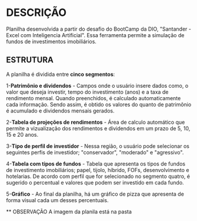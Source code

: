 # DESCRIÇÃO
Planilha desenvolvida a partir do desafio do BootCamp da DIO, "Santander - Excel com Inteligencia Artificial". Essa ferramenta permite a simulação de fundos de investimentos imobiliários.

## ESTRUTURA  

A planilha é dividida entre **cinco segmentos**: 

1-**Patrimônio e dividendos** - Campos onde o usuário insere dados como, o valor que deseja investir, tempo do investimento (anos) e a taxa de rendimento mensal. Quando preenchidos, é calculado automaticamente cada informação. Sendo assim, é obtido os valores do quanto de patrimônio é acumulado e dividendos mensais gerados.

2-**Tabela de projeções de rendimentos** - Área de calculo automático que permite a vizualização dos rendimentos e dividendos em um prazo de 5, 10, 15 e 20 anos.  

3-**Tipo de perfil de investidor** - Nessa região, o usuário pode selecionar os seguintes perfis de investidor; "conservador", "moderado" e "agressivo". 

4-**Tabela com tipos de fundos** - Tabela que apresenta os tipos de fundos de investimento imobiliários; papel, tijolo, híbrido, FOFs, desenvolvimento e hotelarias. De acordo com perfil que for selecionado no segmento quatro, é sugerido o percentual e valores que podem ser investido em cada fundo.

5-**Gráfico** - Ao final da planilha, há um gráfico de pizza que apresenta de forma visual cada um desses percentuais.

** OBSERVAÇÃO
A imagem da planila está na pasta 

